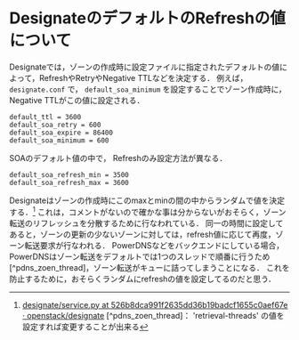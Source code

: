 # DesignateのデフォルトのRefreshの値について
Designateでは，ゾーンの作成時に設定ファイルに指定されたデフォルトの値によって，RefreshやRetryやNegative TTLなどを決定する．
例えば， `designate.conf` で， `default_soa_minimum` を設定することでゾーン作成時に，Negative TTLがこの値に設定される．
```
default_ttl = 3600
default_soa_retry = 600
default_soa_expire = 86400
default_soa_minimum = 600
```

SOAのデフォルト値の中で， Refreshのみ設定方法が異なる．
```
default_soa_refresh_min = 3500
default_soa_refresh_max = 3600
```
Designateはゾーンの作成時にこのmaxとminの間の中からランダムで値を決定する．[^gen_refresh]
これは，コメントがないので確かな事は分からないがおそらく，ゾーン転送のリフレッシュを分散するために行なわれている．
同一の時間に設定してあると，ゾーンの更新の少ないゾーンに対しては，refresh値に応じて再度，ゾーン転送要求が行なわれる．
PowerDNSなどをバックエンドにしている場合，PowerDNSはゾーン転送をデフォルトでは1つのスレッドで順番に行うため[^pdns_zoen_thread]，ゾーン転送がキューに詰ってしまうことになる．
これを防止するために，おそらくランダムにrefreshの値を設定してるのだと思う．


[^gen_refresh]: [designate/service.py at 526b8dca991f2635dd36b19badcf1655c0aef67e · openstack/designate](https://github.com/openstack/designate/blob/526b8dca991f2635dd36b19badcf1655c0aef67e/designate/central/service.py#L823-L834)
[^pdns_zoen_thread]： 'retrieval-threads' の値を設定すれば変更することが出来る
